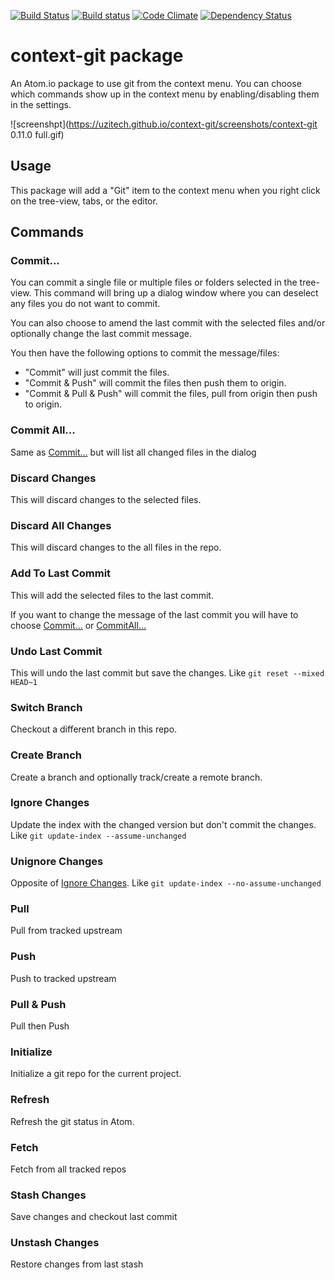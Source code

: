 <!-- [![Throughput Graph](https://graphs.waffle.io/UziTech/context-git/throughput.svg)](https://waffle.io/UziTech/context-git/metrics) -->
[![Build Status](https://travis-ci.org/UziTech/context-git.svg?branch=master)](https://travis-ci.org/UziTech/context-git)
[![Build status](https://ci.appveyor.com/api/projects/status/649me6gpm37u4tja?svg=true)](https://ci.appveyor.com/project/UziTech/context-git)
[![Code Climate](https://codeclimate.com/github/UziTech/context-git/badges/gpa.svg)](https://codeclimate.com/github/UziTech/context-git)
[![Dependency Status](https://david-dm.org/UziTech/context-git.svg)](https://david-dm.org/UziTech/context-git)

# context-git package

An Atom.io package to use git from the context menu. You can choose which commands show up in the context menu by enabling/disabling them in the settings.

![screenshpt](https://uzitech.github.io/context-git/screenshots/context-git 0.11.0 full.gif)

## Usage

This package will add a "Git" item to the context menu when you right click on the tree-view, tabs, or the editor.

## Commands

### Commit...

You can commit a single file or multiple files or folders selected in the tree-view. This command will bring up a dialog window where you can deselect any files you do not want to commit.

You can also choose to amend the last commit with the selected files and/or optionally change the last commit message.

You then have the following options to commit the message/files:

-   "Commit" will just commit the files.
-   "Commit & Push" will commit the files then push them to origin.
-   "Commit & Pull & Push" will commit the files, pull from origin then push to origin.

### Commit All...

Same as [Commit...](#commit) but will list all changed files in the dialog

### Discard Changes

This will discard changes to the selected files.

### Discard All Changes

This will discard changes to the all files in the repo.

### Add To Last Commit

This will add the selected files to the last commit.

If you want to change the message of the last commit you will have to choose [Commit...](#commit) or [CommitAll...](#commit-all)

### Undo Last Commit

This will undo the last commit but save the changes. Like `git reset --mixed HEAD~1`

### Switch Branch

Checkout a different branch in this repo.

### Create Branch

Create a branch and optionally track/create a remote branch.

### Ignore Changes

Update the index with the changed version but don't commit the changes. Like `git update-index --assume-unchanged`

### Unignore Changes

Opposite of [Ignore Changes](#ignore-changes). Like `git update-index --no-assume-unchanged`

### Pull

Pull from tracked upstream

### Push

Push to tracked upstream

### Pull & Push

Pull then Push

### Initialize

Initialize a git repo for the current project.

### Refresh

Refresh the git status in Atom.

### Fetch

Fetch from all tracked repos

### Stash Changes

Save changes and checkout last commit

### Unstash Changes

Restore changes from last stash
